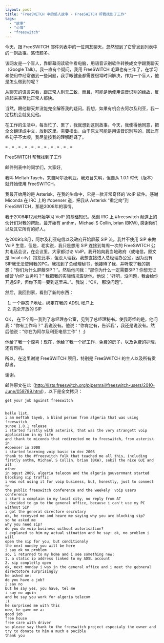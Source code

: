```yaml
---
layout: post
title: "FreeSWITCH 中的感人故事 - FreeSWITCH 帮我找到了工作"
tags:
  - "故事"
  - "心情"
  - "freeswitch"
---
```


今天，跟 FreeSWITCH 邮件列表中的一位网友聊天，忽然想到了它曾发到列表中的一则故事。感悟颇多。

该网友是一个盲人，靠屏幕阅读软件看电脑，用语音识别软件转换成文字跟我聊天（Google Talk）。我一直有个疑问，我用 FreeSWITCH 毛算也有三年了，在学习和使用中经常遇到一些问题，我手眼健全都需要很常时间解决，作为一个盲人，他是怎么做到的呢？

从聊天的语言来看，跟正常人别无二致，而且，可能是他使用语音识别的缘故，反应起来甚至比正常人都快。

当然，跟他聊天并没能完全解答我的疑问。我想，如果有机会去阿尔及利亚，我一定找机会就见见他。

在工作的生活中，每当忙了、累了，我就想到这则故事。今天，我使得他同意，把全文翻译成中文，放到这里。需要指出，由于原文可能是用语音识别写的，因此有些句子不太顺，我尽量按我的理解翻译了。


= . = . = . = . = . = . = . = . = . = . =

FreeSWITCH 帮我找到了工作

邮件列表中的同学们，大家好,

我叫 Meftah Tayeb，来自阿尔及利亚。我双目失明，但自从 1.0.1 时代（版本）就开始使用 FreeSWITCH。

我最开始用的是 Asterisk，在我的生命中，它是一款非常奇怪的 VoIP 软件。感谢 Miconda 在 IRC 上的 #openser 道，把我从 Asterisk “重定向”到 FreeSWITCH，那是2008年的事情。

我于2008年12月开始学习 VoIP 的基础知识。感谢 IRC 上 #freeswitch 频道上的伙计们对我的帮助。最开始有 anthm，Michael S Collin, brian (BKW), 感谢你们以及其它所有的好人。

在2009年8月，阿尔及利亚电信以及政府开始屏蔽 SIP 流。我并不使用 SIP 来做 VoIP 生意，但是，老实说，我只是想用 SIP 连接到每周一次的 FreeSWITCH 公共电话会议，在会议里，大家都讨论 VoIP。我开始向我当地政府（或电信，原文是 local city）抱怨此事，但没人理我。我想直接进入总经理办公室，因为没有SIP我无法使用我的PC。我找到了总经理秘书，他接待了我，并听取了我的抱怨：“你们为什么屏蔽SIP？”。然后他问我：“那你为什么一定需要SIP？你想无证经营 VoIP 业务吗？” 我把我的实际情况告诉他。他说：“好吧，没问题，我会给你开通SIP，但你下周一要到这里来。”。我说：“OK， 那没问题”。

然后，我回到家，看到了新的东西：

1. 一个静态IP地址，绑定在我的 ADSL 帐户上
2. 完全开放的 SIP

OK， 在下个周一我到了总经理办公室，见到了总经理秘书。使我奇怪的是，他问我：”你有工作吗？” 我说没有。他说：“你肯定有，告诉我”，我还是说没有。然后他说：“你在为阿尔及利亚电信工作”！ ;)

他给了我一个惊喜！现在，他给了我一个好工作，免费的房子，以及免费的护理，还有司机。

所以，在这里谢谢 FreeSWITCH 项目，特别是 FreeSWITCH 的主人以及所有贡献者。

谢谢。


邮件原文在此（<http://lists.freeswitch.org/pipermail/freeswitch-users/2010-June/058789.html>），以下是全文拷贝：

	get your job aguinst freeswitch 						


	hello list,
	i am meftah tayeb, a blind person from algeria that was using freeswitch
	sunse 1.0.1 release
	i started firstly with asterisk, that was the very strangett voip
	application in my life
	and thank to miconda that redirected me to freeswitch, from asterisk in
	#openser in 2008
	i started learning voip basic in dec 2008
	thank to the #freeswitch folk that teached me all this, including
	firstly anthm, Michael S Collin, brian (BKW), sekil the nice GUI and all
	other
	in ogust 2009, algeria telecom and the algeria gouvernmant started
	blocking sip traffic
	i was not using it for voip business, but, honestly, just to connect to
	the public freeswitch conference and the weekely  voip users conference
	i start a complain in my local city, no reply from AT
	i decided to go to the general office, because i can't use my PC without SIP
	i got the general directore secrutary
	ok, he receyved me and heare me saying why you are blocking sip?
	so he asked me
	why you need sip?
	do you do voip business without autorisation?
	i explaned to him my actual situation and he say: ok, no problem i will
	open the sip for you, but conditionaly
	the next mondey you will be here
	i say ok no problem
	so, i returned to my home and i see something new:
	1. a static ip address linked to my ADSL account
	2. sip completly open
	ok, next monday i was in the general office and i meet the gebneral
	directotore surprisingly
	he asked me:
	do you have a job?
	i say no
	but he say yes, you have, tel me
	i say no aguin
	and he say you work for algeria telecom
	;)
	he surprised me with this
	now, he gave me a:
	good job
	free house
	free care with driver
	so please say thank to the freeswitch project especialy the owner and
	try to donate to him a much a pocible
	thank you

